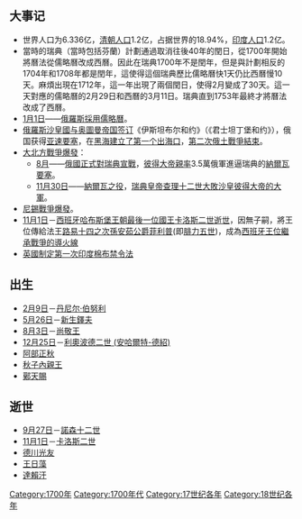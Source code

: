 ## 大事记

  - 世界人口为6.336亿，[清朝人口](../Page/清朝.md "wikilink")1.2亿，占据世界的18.94%，[印度人口](../Page/印度.md "wikilink")1.2亿。
  - 當時的瑞典（當時包括芬蘭）計劃通過取消往後40年的閏日，從1700年開始將曆法從儒略曆改成西曆。因此在瑞典1700年不是閏年，但是與計劃相反的1704年和1708年都是閏年，這使得這個瑞典歷比儒略曆快1天仍比西曆慢10天。麻煩出現在1712年，這一年出現了兩個閏日，使得2月變成了30天。這一天對應的儒略曆的2月29日和西曆的3月11日。瑞典直到1753年最終才將曆法改成了西曆。
  - [1月1日](../Page/1月1日.md "wikilink")——[俄羅斯採用](../Page/俄羅斯.md "wikilink")[儒略曆](../Page/儒略曆.md "wikilink")。
  - [俄羅斯沙皇國与](../Page/俄羅斯沙皇國.md "wikilink")[奥圖曼帝国签订](../Page/奥圖曼帝国.md "wikilink")《伊斯坦布尔和约》（《君士坦丁堡和约》），俄国获得[亚速要塞](../Page/亚速.md "wikilink")，在[黑海建立了第一个出海口](../Page/黑海.md "wikilink")，[第二次俄土戰爭結束](../Page/第二次俄土戰爭.md "wikilink")。
  - [大北方戰爭爆發](../Page/大北方戰爭.md "wikilink")：
      - [8月](../Page/8月.md "wikilink")——[俄國正式對](../Page/俄國.md "wikilink")[瑞典宣戰](../Page/瑞典.md "wikilink")，[彼得大帝親率](../Page/彼得大帝.md "wikilink")3.5萬俄軍進逼瑞典的[納爾瓦](../Page/納爾瓦.md "wikilink")[要塞](../Page/要塞.md "wikilink")。
      - [11月30日](../Page/11月30日.md "wikilink")——[納爾瓦之役](../Page/納爾瓦之役.md "wikilink")，[瑞典皇帝](../Page/瑞典.md "wikilink")[查理十二世大敗](../Page/查理十二世.md "wikilink")[沙皇](../Page/沙皇.md "wikilink")[彼得大帝的大軍](../Page/彼得大帝.md "wikilink")。
  - [尼錫戰爭爆發](../Page/尼錫戰爭.md "wikilink")。
  - [11月1日](../Page/11月1日.md "wikilink")－[西班牙哈布斯堡王朝最後一位國王](../Page/西班牙哈布斯堡王朝.md "wikilink")[卡洛斯二世逝世](../Page/卡洛斯二世.md "wikilink")，因無子嗣，將王位傳給法王[路易十四之次孫](../Page/路易十四.md "wikilink")[安茹公爵菲利普](../Page/安茹公爵菲利普.md "wikilink")(即[腓力五世](../Page/腓力五世_\(西班牙\).md "wikilink"))，成為[西班牙王位繼承戰爭的導火線](../Page/西班牙王位繼承戰爭.md "wikilink")
  - [英國制定第一次](../Page/英國.md "wikilink")[印度](../Page/印度.md "wikilink")[棉布禁令法](../Page/棉布.md "wikilink")

## 出生

  - [2月9日](../Page/2月9日.md "wikilink")－[丹尼尔·伯努利](../Page/丹尼尔·伯努利.md "wikilink")
  - [5月26日](../Page/5月26日.md "wikilink")－[新生鐸夫](../Page/新生鐸夫.md "wikilink")
  - [8月3日](../Page/8月3日.md "wikilink")－[尚敬王](../Page/尚敬王.md "wikilink")
  - [12月25日](../Page/12月25日.md "wikilink")－[利奧波德二世
    (安哈爾特-德紹)](../Page/利奧波德二世_\(安哈爾特-德紹\).md "wikilink")
  - [阿部正秋](../Page/阿部正秋.md "wikilink")
  - [秋子內親王](../Page/秋子內親王.md "wikilink")
  - [鄚天賜](../Page/鄚天賜.md "wikilink")

## 逝世

  - [9月27日](../Page/9月27日.md "wikilink")－[諾森十二世](../Page/諾森十二世.md "wikilink")
  - [11月1日](../Page/11月1日.md "wikilink")－[卡洛斯二世](../Page/卡洛斯二世.md "wikilink")
  - [德川光友](../Page/德川光友.md "wikilink")
  - [王日藻](../Page/王日藻.md "wikilink")
  - [達賴汗](../Page/達賴汗.md "wikilink")

[Category:1700年](https://zh.wikipedia.org/wiki/Category:1700年 "wikilink")
[Category:1700年代](https://zh.wikipedia.org/wiki/Category:1700年代 "wikilink")
[Category:17世纪各年](https://zh.wikipedia.org/wiki/Category:17世纪各年 "wikilink")
[Category:18世纪各年](https://zh.wikipedia.org/wiki/Category:18世纪各年 "wikilink")